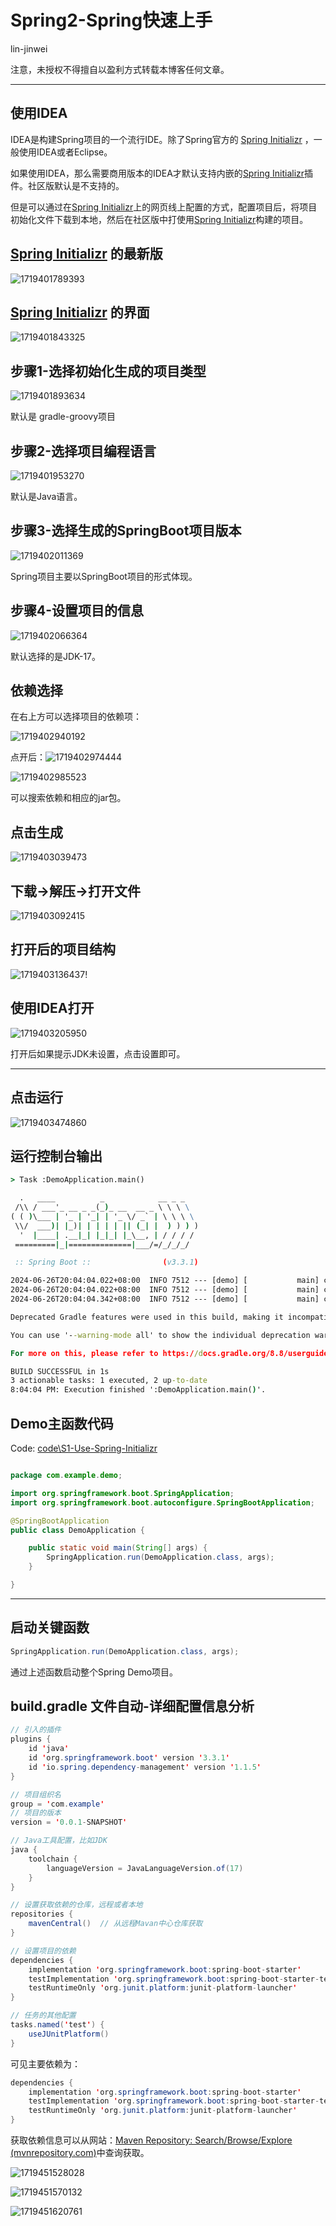 # Spring2-Spring快速上手

lin-jinwei

注意，未授权不得擅自以盈利方式转载本博客任何文章。

---

## 使用IDEA

IDEA是构建Spring项目的一个流行IDE。除了Spring官方的 [Spring Initializr](https://start.spring.io/) ，一般使用IDEA或者Eclipse。

如果使用IDEA，那么需要商用版本的IDEA才默认支持内嵌的[Spring Initializr](https://start.spring.io/)插件。社区版默认是不支持的。

但是可以通过在[Spring Initializr](https://start.spring.io/)上的网页线上配置的方式，配置项目后，将项目初始化文件下载到本地，然后在社区版中打使用[Spring Initializr](https://start.spring.io/)构建的项目。

## [Spring Initializr](https://start.spring.io/) 的最新版

![1719401789393](images/Spring3-Spring快速上手-使用Maven/1719401789393.png)

## [Spring Initializr](https://start.spring.io/) 的界面

![1719401843325](images/Spring3-Spring快速上手-使用Maven/1719401843325.png)

## 步骤1-选择初始化生成的项目类型

![1719401893634](images/Spring3-Spring快速上手-使用Maven/1719401893634.png)

默认是 gradle-groovy项目

## 步骤2-选择项目编程语言

![1719401953270](images/Spring3-Spring快速上手-使用Maven/1719401953270.png)

默认是Java语言。

## 步骤3-选择生成的SpringBoot项目版本

![1719402011369](images/Spring3-Spring快速上手-使用Maven/1719402011369.png)

Spring项目主要以SpringBoot项目的形式体现。

## 步骤4-设置项目的信息

![1719402066364](images/Spring3-Spring快速上手-使用Maven/1719402066364.png)

默认选择的是JDK-17。

## 依赖选择

在右上方可以选择项目的依赖项：

![1719402940192](images/Spring3-Spring快速上手-使用Maven/1719402940192.png)

点开后：![1719402974444](images/Spring3-Spring快速上手-使用Maven/1719402974444.png)

![1719402985523](images/Spring3-Spring快速上手-使用Maven/1719402985523.png)

可以搜索依赖和相应的jar包。

## 点击生成

![1719403039473](images/Spring3-Spring快速上手-使用Maven/1719403039473.png)

## 下载->解压->打开文件

![1719403092415](images/Spring3-Spring快速上手-使用Maven/1719403092415.png)

## 打开后的项目结构

![1719403136437](images/Spring3-Spring快速上手-使用Maven/1719403136437.png)!

## 使用IDEA打开

![1719403205950](images/Spring3-Spring快速上手-使用Maven/1719403205950.png)

打开后如果提示JDK未设置，点击设置即可。

---

## 点击运行

![1719403474860](images/Spring3-Spring快速上手-使用Maven/1719403474860.png)

## 运行控制台输出

```cmd
> Task :DemoApplication.main()

  .   ____          _            __ _ _
 /\\ / ___'_ __ _ _(_)_ __  __ _ \ \ \ \
( ( )\___ | '_ | '_| | '_ \/ _` | \ \ \ \
 \\/  ___)| |_)| | | | | || (_| |  ) ) ) )
  '  |____| .__|_| |_|_| |_\__, | / / / /
 =========|_|==============|___/=/_/_/_/

 :: Spring Boot ::                (v3.3.1)

2024-06-26T20:04:04.022+08:00  INFO 7512 --- [demo] [           main] com.example.demo.DemoApplication         : Starting DemoApplication using Java 17.0.11 with PID 7512 (F:\Spring\demo\demo\build\classes\java\main started by ydook in F:\Spring\demo\demo)
2024-06-26T20:04:04.022+08:00  INFO 7512 --- [demo] [           main] com.example.demo.DemoApplication         : No active profile set, falling back to 1 default profile: "default"
2024-06-26T20:04:04.342+08:00  INFO 7512 --- [demo] [           main] com.example.demo.DemoApplication         : Started DemoApplication in 0.509 seconds (process running for 0.677)

Deprecated Gradle features were used in this build, making it incompatible with Gradle 9.0.

You can use '--warning-mode all' to show the individual deprecation warnings and determine if they come from your own scripts or plugins.

For more on this, please refer to https://docs.gradle.org/8.8/userguide/command_line_interface.html#sec:command_line_warnings in the Gradle documentation.

BUILD SUCCESSFUL in 1s
3 actionable tasks: 1 executed, 2 up-to-date
8:04:04 PM: Execution finished ':DemoApplication.main()'.
```

## Demo主函数代码

Code:  [code\S1-Use-Spring-Initializr](../code/S1-Use-Spring-Initializr)


```java

package com.example.demo;

import org.springframework.boot.SpringApplication;
import org.springframework.boot.autoconfigure.SpringBootApplication;

@SpringBootApplication
public class DemoApplication {

	public static void main(String[] args) {
		SpringApplication.run(DemoApplication.class, args);
	}

}
```

---

## 启动关键函数

```java
SpringApplication.run(DemoApplication.class, args);
```

通过上述函数启动整个Spring Demo项目。

## build.gradle 文件自动-详细配置信息分析

```java
// 引入的插件
plugins {
	id 'java'
	id 'org.springframework.boot' version '3.3.1'
	id 'io.spring.dependency-management' version '1.1.5'
}

// 项目组织名
group = 'com.example'
// 项目的版本
version = '0.0.1-SNAPSHOT'

// Java工具配置，比如JDK
java {
	toolchain {
		languageVersion = JavaLanguageVersion.of(17)
	}
}

// 设置获取依赖的仓库，远程或者本地
repositories {
	mavenCentral()  // 从远程Mavan中心仓库获取
}

// 设置项目的依赖
dependencies {
	implementation 'org.springframework.boot:spring-boot-starter'
	testImplementation 'org.springframework.boot:spring-boot-starter-test'
	testRuntimeOnly 'org.junit.platform:junit-platform-launcher'
}

// 任务的其他配置
tasks.named('test') {
	useJUnitPlatform()
}

```

可见主要依赖为：

```java
dependencies {
	implementation 'org.springframework.boot:spring-boot-starter'
	testImplementation 'org.springframework.boot:spring-boot-starter-test'
	testRuntimeOnly 'org.junit.platform:junit-platform-launcher'
}
```

获取依赖信息可以从网站：[Maven Repository: Search/Browse/Explore (mvnrepository.com)](https://mvnrepository.com/)中查询获取。

![1719451528028](images/Spring2-Spring快速上手-使用SpringInitializr/1719451528028.png)

![1719451570132](images/Spring2-Spring快速上手-使用SpringInitializr/1719451570132.png)

![1719451620761](images/Spring2-Spring快速上手-使用SpringInitializr/1719451620761.png)
